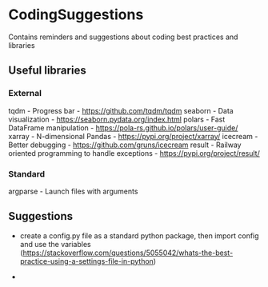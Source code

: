 # CodingSuggestions
Contains reminders and suggestions about coding best practices and libraries

## Useful libraries

### External
tqdm                   - Progress bar                                           - https://github.com/tqdm/tqdm
seaborn                - Data visualization                                     - https://seaborn.pydata.org/index.html
polars                 - Fast DataFrame manipulation                            - https://pola-rs.github.io/polars/user-guide/
xarray                 - N-dimensional Pandas                                   - https://pypi.org/project/xarray/
icecream               - Better debugging                                       - https://github.com/gruns/icecream
result                 - Railway oriented programming to handle exceptions      - https://pypi.org/project/result/

### Standard
argparse               - Launch files with arguments


## Suggestions
- create a config.py file as a standard python package, then import config and use the variables (https://stackoverflow.com/questions/5055042/whats-the-best-practice-using-a-settings-file-in-python)

- 
